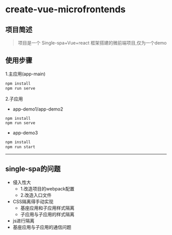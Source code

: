 # create-vue-microfrontends

## 项目简述

> 项目是一个 Single-spa+Vue+react 框架搭建的微前端项目,仅为一个demo

## 使用步骤

1.主应用(app-main)

```js
npm install
npm run serve
```

2.子应用
- app-demo1/app-demo2
```js
npm install
npm run serve
```
- app-demo3
```js
npm install
npm run start
```

--- 

## single-spa的问题
- 侵入性大
  - 1.改造项目的webpack配置
  - 2.改造入口文件
- CSS隔离得手动实现
  - 基座应用和子应用样式隔离
  - 子应用与子应用的样式隔离
- js进行隔离
- 基座应用与子应用的通信问题


<!-- https://bbs.huaweicloud.com/blogs/378395 -->
